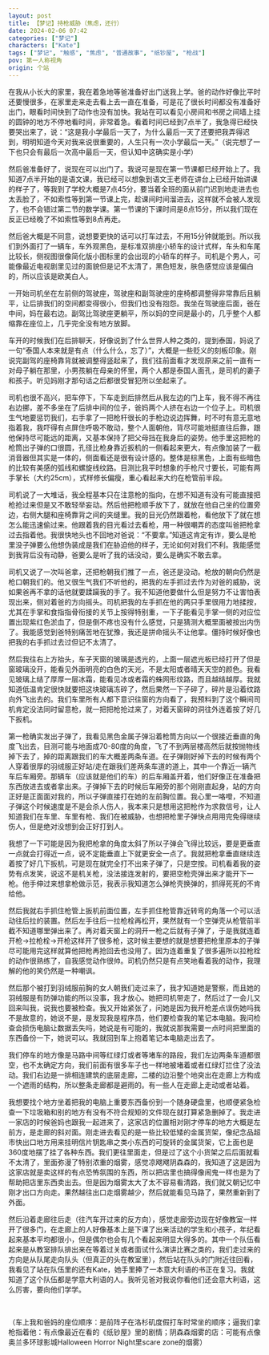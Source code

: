 ```yaml
---
layout: post
title: 【梦记】持枪威胁（焦虑，还行）
date: 2024-02-06 07:42
categories: ["梦记"]
characters: ["Kate"]
tags: ["梦记", "触感", "焦虑", "普通故事", "纸钞屋", "枪战"]
pov: 第一人称视角
origin: 个站
---
```


在我从小长大的家里，我在着急地等爸准备好出门送我上学。爸的动作好像比平时还要慢很多，在家里走来走去看上去一直在准备，可是花了很长时间都没有准备好出门，眼看时间快到了动作也没有加快。我站在可以看见小房间和书房之间墙上挂的圆钟的地方不停地看时间，非常着急。看着时间已经到7点半了，我急得已经快要哭出来了，说：“这是我小学最后一天了，为什么最后一天了还要把我弄得迟到，明明知道今天对我来说很重要的，人生只有一次小学最后一天。”（说完想了一下也只会有最后一次高中最后一天，但认知中这确实是小学）

然后爸准备好了，说现在可以出门了。我说可是现在第一节课都已经开始上了。我知道7点半开始的是语文课，我已经可以想象到语文王老师在讲台上已经开始讲课的样子了，等我到了学校大概是7点45分，要当着全班的面从前门迟到地走进去也太丢脸了，不如索性等到第一节课上完，趁课间时间溜进去，这样就不会被人发现了，也不会错过第二节的数学课。第一节课的下课时间是8点15分，所以我们现在反正已经晚了不如索性等到8点再走。

然后爸大概是不同意，说想要更快的话可以打车过去，不用15分钟就能到。所以我们到外面打了一辆车，车外观黑色，是标准双排座小轿车的设计式样，车头和车尾比较长，侧视图很像简化版小图标里的会出现的小轿车的样子。司机是个男人，可能像最近电视剧里见过的面貌但是记不太清了，黑色短发，肤色感觉应该是偏白的，所以应该是欧美白人。

一开始司机坐在左前侧的驾驶座，驾驶座和副驾驶座的座椅都调整得非常靠后且躺平，让后排我们的空间都变得很小，但我们也没有抱怨。我坐在驾驶座后面，爸在中间，妈在最右边。副驾比驾驶座更躺平，所以妈的空间是最小的，几乎整个人都缩靠在座位上，几乎完全没有地方放脚。

车开的时候我们在后排聊天，好像说到了什么世界人种之类的，提到泰国，妈说了一句“泰国人本来就是有点（什么什么，忘了）”，大概是一些贬义的刻板印象。刚说完副驾的座椅靠背就被调整得竖起来了，我们往前面看才发现原来之前一直有一对母子躺在那里，小男孩躺在母亲的怀里，两个人都是泰国人面孔，是司机的妻子和孩子。听见妈刚才那句话之后都很受冒犯所以坐起来了。

司机也很不高兴，把车停下，下车走到后排然后从我左边的门上车，我不得不再往右边挪，差不多坐在了后排中间的位子，爸妈两个人挤在右边一个位子上。司机很生气地要惩罚我们，右手拿了一把枪杆很长的手枪边说边挥舞，时不时有意无意地指着我，我吓得有点屏住呼吸不敢动，整个人面朝他，背尽可能地挺直往后靠，跟他保持尽可能远的距离，又基本保持了把父母挡在我身后的姿势。他手里这把枪的枪筒出子弹的口很圆，孔径比枪身靠近扳机的一侧看起来更大，有点像加装了一截消音器但其实是一体的，侧面看还是很有设计感的。整体是棕黑色，上面有些暗色的比较有美感的弧线和螺旋线纹路。目测比我平时想象的手枪尺寸要长，可能有两手掌长（大约25cm），式样修长偏瘦，重心看起来大约在枪管前半段。

司机说了一大堆话，我全程基本只在注意枪的指向，在想不知道有没有可能直接把枪抢过来但是又不敢轻举妄动。然后他把枪顺手放下了，就放在他自己坐的位置旁边，右侧大腿和座椅靠背之间的夹缝里。我的目光仍然跟着枪，看他放下了就在想怎么能迅速偷过来。他跟着我的目光看过去看枪，用一种很嘲弄的态度叫爸把枪拿过去指着他。我很快地头也不回地对爸说：“不要拿。”知道这肯定有诈，要么是枪里没子弹要么他想伪装成是我们在胁迫他的样子，无论如何对我们不利。我能感觉到我背后没有动静，爸要么是听了我的话没动，要么是确实不敢去拿。

司机又说了一次叫爸拿，还把枪朝我们推了一点，爸还是没动。枪放的朝向仍然是枪口朝我们的。他又很生气我们不听他的，把我的左手抓过去作为对爸的威胁，说如果爸再不拿的话他就要蹂躏我的手了。我不知道他要做什么但是努力不让害怕表现出来，侧对着爸的方向摇头。司机把我的左手抓在他的两只手里很用力地揉按，尤其在手掌和食指指骨衔接的关节上按得特别重，一下子能看见手掌一侧的对应位置出现紫红色淤血了，但是倒不疼也没有什么感觉，只是猜测大概里面被按出内伤了。我能感觉到爸特别痛苦地在犹豫，我还是拼命摇头不让他拿。僵持时候好像也把我的右手抓过去过但记不太清了。

然后我往右上方抬头，车子天窗的玻璃是透光的，上面一层遮光板已经打开了但是窗玻璃没开，能看见外面明亮的白色的天光，不是太阳或者晴天天空的颜色。我看见玻璃上结了厚厚一层冰霜，能看见冰或者霜的蛛网形纹路，而且越结越厚。我就知道低温肯定很快就要把这块玻璃冻碎了，然后果然一下子碎了，碎片是沿着纹路向外飞出去的。我们车里所有人都下意识往窗的方向看了，我预料到了这个瞬间司机肯定没法同时留意枪，就一把把枪抢过来了，对着天窗碎的洞往外连着按了好几下扳机。

第一枪确实发出子弹了，我看见黑色金属子弹沿着枪筒方向以一个很接近垂直的角度飞出去，目测可能与地面成70-80度的角度，飞了不到两层楼高然后就按抛物线掉下去了，掉的距离跟我们的车大概差两条车道。在子弹刚好掉下去的时候有两个人穿着很厚的羽绒服正好站/走在跟我们差两条车道的道上，其中一个靠近一辆汽车后车厢旁。那辆车（应该就是他们的车）的后车厢盖开着，他们好像正在准备把东西放进去或者拿出来。子弹掉下去的时候后车厢旁的那个刚刚直起身，站的方向正好是正面面对我的，所以子弹直接打在她的左前胸位置。我心里一咯噔，不知道子弹这个时候速度是不是会杀人伤人，我本来只是想用这把枪作为求救信号，让人知道我们在车里、车里有枪、我们在被威胁，也想把枪里子弹快点用用完免得继续伤人，但是绝对没想到会正好打到人。

我想了一下可能是因为我把枪拿的角度太斜了所以子弹会飞得比较远，要是更垂直一点就会打得近一点，说不定能垂直上下就更安全一点了。我就把枪拿垂直继续连着按了好几下扳机，可是现在就完全打不出来子弹了，只是空按。司机看着我的姿势有点发笑，说这不是机关枪，没法接连发射的，要把空枪壳弹出来才能开下一枪。他手伸过来想拿枪做示范，我表示我知道怎么弹枪壳换弹的，抓得死死的不肯给他。

然后我就右手抓住枪管上扳机前面位置，左手抓住枪管靠近转弯的角落一个可以活动往后拉的装置。然后左手往后一拉枪栓再松开，果然就有一个空弹壳从枪管前半截不知道哪里弹出来了。再对着天窗上的洞开一枪之后就有子弹了，于是我就连着开枪→拉枪栓→开枪这样开了很多枪，这时候主要想的就是想要把枪里原本的子弹尽可能用完这样就算他把枪再抢回去也没用了。因为连着重复了很多遍所以拉枪栓的动作很熟练了，自我感觉动作很帅。司机仍然只是有点笑地看着我的动作，我理解的他的笑仍然是一种嘲讽。

然后那个被打到羽绒服前胸的女人朝我们走过来了，我才知道她是警察，而且她的羽绒服是有防弹功能的所以没事，我才放心。她把司机带走了，然后过了一会儿又回来叫我，说我也要被检查。我又开始紧张了，问她是因为我开枪差点误伤她吗我不是故意的，她说不是，是发现我是程序员，他们要检查我的笔记本电脑。我问检查会损伤电脑让数据丢失吗，她说是有可能的，我就说那我需要一点时间把里面的东西备份一下，她说可以。我就回到车上抱着笔记本电脑走出去了。

我们停车的地方像是马路中间等红绿灯或者等堵车的路段，我们左边两条车道都很空，也不太确定方向，我们前面有很多车子也一样地被堵着或者红绿灯拦住了没法动。我们右边是一排相连建筑的底层走廊，二楼的边沿整个地突出在走廊上方构成一个遮雨的结构，所以整条走廊都是避雨的。有一些人在走廊上走动或者站着。

我想要找个地方坐着把我的电脑上重要东西备份到一个随身硬盘里，也顺便紧急检查一下垃圾箱和别的地方有没有不符合规矩的文件现在就打算紧急删掉了。我走进一家店的时候爸妈也跟我一起进来了，这家店的位置相对刚才停车的地方大概是左前方，是走廊的斜对面。刚走进去看见的是一些比较低矮的金属货架，像纪念品超市快出口地方用来挂明信片钥匙串之类小东西的可旋转的金属货架，它上面也是360度地摆了挂了各种东西。我们更往里面走，但是过了这个小货架之后后面就看不太清了，里面弥漫了特别浓重的烟雾，感觉凉飕飕阴森森的，我知道了这是因为这家店就是卖这样的有点恐怖氛围的东西，所以把店里也搞得像闹鬼一样也是为了帮助把店里东西卖出去。但是因为烟雾太大了太不容易看清路，我们就又朝记忆中刚才出口方向走。果然越往出口走烟雾越少，然后就能看见马路了，果然重新到了外面。

然后沿着走廊往后走（往汽车开过来的反方向），感觉走廊旁边现在好像教室一样开了很多门，在走廊上的人好像基本上是下课了出来活动的学生和小孩子，年纪看起来基本平均都很小，但是偶尔也会有几个看起来明显大得多的。其中一个队伍看起来是从教室排队排出来在等着过关或者面试什么演讲比赛之类的，我们走过来的方向是从队尾走向队头（但真正的头在教室里），然后站在队头的门附近往回看，我看见了站在队伍里的还有Kate，她手里捧了一本意大利语的书正在复习。我就知道了这个队伍都是学意大利语的人。我听见爸对我说你看他们还会意大利语，这么厉害，要向他们学学。

<br>

（车上我和爸妈的座位顺序：是前阵子在洛杉矶度假打车时常坐的顺序；逼我们拿枪指着他：有点像最近在看的《纸钞屋》里的剧情；阴森森烟雾的店：可能有点像奥兰多环球影城Halloween Horror Night里scare zone的烟雾）
